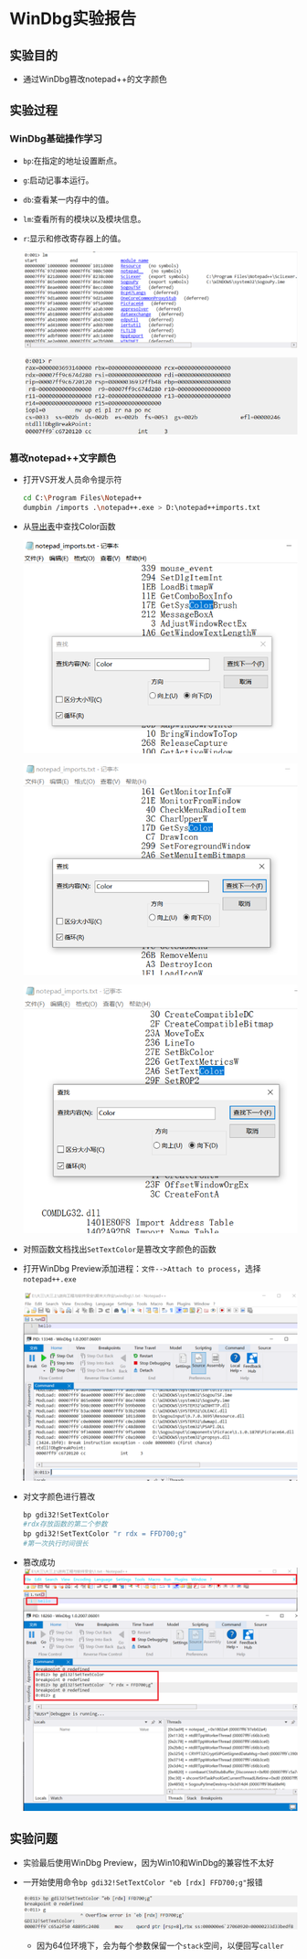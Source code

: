 # WinDbg实验报告

## 实验目的
- 通过WinDbg篡改notepad++的文字颜色

## 实验过程

### WinDbg基础操作学习

- `bp`:在指定的地址设置断点。
- `g`:启动记事本运行。
- `db`:查看某一内存中的值。
- `lm`:查看所有的模块以及模块信息。
- `r`:显示和修改寄存器上的值。

    ![](imgs/1.PNG)

    ![](imgs/2.PNG)

### 篡改notepad++文字颜色

- 打开VS开发人员命令提示符

    ```bash
    cd C:\Program Files\Notepad++
    dumpbin /imports .\notepad++.exe > D:\notepad++imports.txt
    ```

- 从[导出表](https://github.com/shiancuc/Reverse-engineering/blob/main/%E6%9C%9F%E6%9C%AB%E5%A4%A7%E4%BD%9C%E4%B8%9A/windbg/notepad%2B%2Bimports.txt)中查找Color函数

    ![](imgs/3.PNG)

    ![](imgs/4.PNG)

    ![](imgs/5.PNG)

- 对照函数文档找出`SetTextColor`是篡改文字颜色的函数

- 打开WinDbg Preview添加进程：`文件-->Attach to process`，选择`notepad++.exe`

    ![](imgs/6.PNG)

- 对文字颜色进行篡改

    ```bash
    bp gdi32!SetTextColor
    #rdx存放函数的第二个参数
    bp gdi32!SetTextColor "r rdx = FFD700;g"
    #第一次执行时间很长
    ```

- 篡改成功
    ![](imgs/7.PNG)

## 实验问题

- 实验最后使用WinDbg Preview，因为Win10和WinDbg的兼容性不太好

- 一开始使用命令`bp gdi32!SetTextColor "eb [rdx] FFD700;g"`报错

    ![](imgs/8.PNG)

    - 因为64位环境下，会为每个参数保留一个`stack`空间，以便回写`caller`